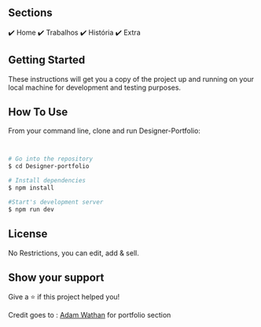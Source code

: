 
## Sections

✔️ Home
✔️ Trabalhos
✔️ História
✔️ Extra

## Getting Started

These instructions will get you a copy of the project up and running on your local machine for development and testing purposes.

## How To Use

From your command line, clone and run Designer-Portfolio:

```bash


# Go into the repository
$ cd Designer-portfolio

# Install dependencies
$ npm install

#Start's development server
$ npm run dev
```

## License

No Restrictions, you can edit, add & sell.

## Show your support

Give a ⭐️ if this project helped you!

Credit goes to : [Adam Wathan](https://codepen.io/adamwathan/pen/QWLEJGr) for portfolio section
